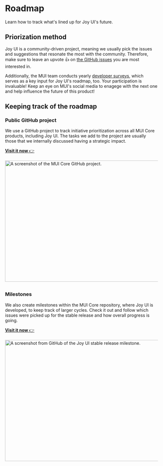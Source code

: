 # Roadmap

<p class="description">Learn how to track what's lined up for Joy UI's future.</p>

## Priorization method

Joy UI is a community-driven project, meaning we usually pick the issues and suggestions that resonate the most with the community.
Therefore, make sure to leave an upvote 👍 on [the GitHub issues](https://github.com/mui/material-ui/issues?q=is:open+is:issue+label:%22package:+joy-ui%22) you are most interested in.

Additionally, the MUI team conducts yearly [developer surveys](/blog/?tags=Developer+survey/), which serves as a key input for Joy UI's roadmap, too.
Your participation is invaluable! Keep an eye on MUI's social media to enagege with the next one and help influence the future of this product!

## Keeping track of the roadmap

### Public GitHub project

We use a GitHub project to track initiative prioritization across all MUI Core products, including Joy UI.
The tasks we add to the project are usually those that we internally discussed having a strategic impact.

[**Visit it now** 👉](https://github.com/orgs/mui/projects/18/views/8)

<img src="/static/joy-ui/roadmap/github-projects.png" style="width: 814px; margin-top: 4px; margin-bottom: 8px;" alt="A screenshot of the MUI Core GitHub project." width="1628" height="400" />

### Milestones

We also create milestones within the MUI Core repository, where Joy UI is developed, to keep track of larger cycles.
Check it out and follow which issues were picked up for the stable release and how overall progress is going.

[**Visit it now** 👉](https://github.com/mui/material-ui/milestone/47)

<img src="/static/joy-ui/roadmap/milestone.png" style="width: 814px; margin-top: 4px; margin-bottom: 8px;" alt="A screenshot from GitHub of the Joy UI stable release milestone." width="1628" height="400" />
